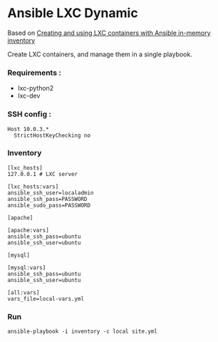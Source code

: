 Ansible LXC Dynamic
=====

Based on [Creating and using LXC containers with Ansible in-memory inventory](http://gauvain.pocentek.net/ansible-to-deploy-lxc-containers.html)


Create LXC containers, and manage them in a single playbook.

### Requirements :

* lxc-python2
* lxc-dev

### SSH config :

```
Host 10.0.3.*
  StrictHostKeyChecking no
```

### Inventory

```
[lxc_hosts]
127.0.0.1 # LXC server

[lxc_hosts:vars]
ansible_ssh_user=localadmin
ansible_ssh_pass=PASSWORD
ansible_sudo_pass=PASSWORD

[apache]

[apache:vars]
ansible_ssh_pass=ubuntu
ansible_ssh_user=ubuntu

[mysql]

[mysql:vars]
ansible_ssh_pass=ubuntu
ansible_ssh_user=ubuntu

[all:vars]
vars_file=local-vars.yml
```

### Run

`ansible-playbook -i inventory -c local site.yml`
